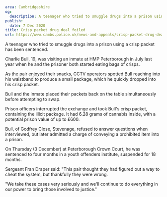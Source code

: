 ```yaml
area: Cambridgeshire
og:
  description: A teenager who tried to smuggle drugs into a prison using a crisp packet has been sentenced.
publish:
  date: 7 Dec 2020
title: Crisp packet drug deal foiled
url: https://www.cambs.police.uk/news-and-appeals/crisp-packet-drug-deal-foiled-Dec-2020
```

A teenager who tried to smuggle drugs into a prison using a crisp packet has been sentenced.

Charlie Bull, 19, was visiting an inmate at HMP Peterborough in July last year when he and the prisoner both started eating bags of crisps.

As the pair enjoyed their snacks, CCTV operators spotted Bull reaching into his waistband to produce a small package, which he quickly dropped into his crisp packet.

Bull and the inmate placed their packets back on the table simultaneously before attempting to swap.

Prison officers interrupted the exchange and took Bull's crisp packet, containing the illicit package. It had 6.28 grams of cannabis inside, with a potential prison value of up to £600.

Bull, of Godfrey Close, Stevenage, refused to answer questions when interviewed, but later admitted a charge of conveying a prohibited item into a prison.

On Thursday (3 December) at Peterborough Crown Court, he was sentenced to four months in a youth offenders institute, suspended for 18 months.

Sergeant Fran Draper said: "This pair thought they had figured out a way to cheat the system, but thankfully they were wrong.

"We take these cases very seriously and we'll continue to do everything in our power to bring those involved to justice."
